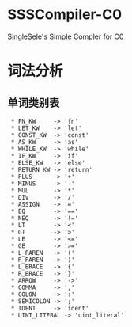 # SSSCompiler-C0
SingleSele's Simple Compler for C0
# 词法分析
## 单词类别表
     * FN_KW     -> 'fn'
     * LET_KW    -> 'let'
     * CONST_KW  -> 'const'
     * AS_KW     -> 'as'
     * WHILE_KW  -> 'while'
     * IF_KW     -> 'if'
     * ELSE_KW   -> 'else'
     * RETURN_KW -> 'return'
     * PLUS      -> '+'
     * MINUS     -> '-'
     * MUL       -> '*'
     * DIV       -> '/'
     * ASSIGN    -> '='
     * EQ        -> '=='
     * NEQ       -> '!='
     * LT        -> '<'
     * GT        -> '>'
     * LE        -> '<='
     * GE        -> '>='
     * L_PAREN   -> '('
     * R_PAREN   -> ')'
     * L_BRACE   -> '{'
     * R_BRACE   -> '}'
     * ARROW     -> '->'
     * COMMA     -> ','
     * COLON     -> ':'
     * SEMICOLON -> ';'
     * IDENT     -> 'ident'
     * UINT_LITERAL -> 'uint_literal'
     
